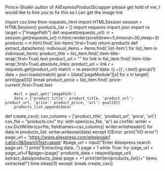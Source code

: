 Prince-Shaikh author of AliExpressProductScrapper please get hold of me, I would like to hire you to fix this so I can get the image link

import csv,time
from requests_html import HTMLSession
session = HTMLSession()
products_list = []
import requests
import json
import re
target = ["imagePath"]
def request(requests_url):
    rr = session.get(requests_url)
    rr.html.render(scrolldown=5,timeout=30,sleep=3)
    products = rr.html.find('.list-items',first=True)
    return products
def extract_data(items):
    indivisual_items = items.find('.list-item')
    for list_item in indivisual_items:
        product_title = list_item.find('.item-title-wrap',first=True).text
        product_url = ""
        for link in list_item.find('.item-title-wrap',first=True).absolute_links:
            product_url = link
            r = requests.get(product_url)
            match = re.search(r'data: ({.+})', r.text).group(1)
            data = json.loads(match)
            goal = [data['pageModule'][x] for x in target]
            print(goal[0])
            break
        product_price = list_item.find('.price-current',first=True).text

        #url = goal.get('imagePath')
        data = {'product_title': product_title, 'product_url': product_url, 'price': product_price, 'url': goal[0]}
        products_list.append(data)
def create_csv():
    csv_columns = ['product_title', 'product_url', 'price', 'url']
    csv_file = "products.csv"
    try:
        with open(csv_file, 'w') as csvfile:
            writer = csv.DictWriter(csvfile, fieldnames=csv_columns)
            writer.writeheader()
            for data in products_list:
                writer.writerow(data)
    except IOError:
        print("I/O error")
page_url = 'https://www.aliexpress.com/wholesale?catId=0&SearchText=apple'
#page_url = input("Enter Aliexpress search page url: ")
print("Extracting data...")
page = 1
while True:
    try:
        page_url = page_url+f'&page={page}'
        products_data = request(page_url)
        extract_data(products_data)
        page = +1
        print(str(len(products_list))+" items extracted!")
        time.sleep(3)
    except:
        break
create_csv()

